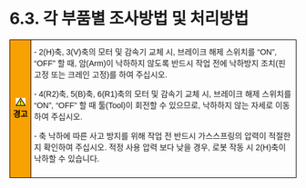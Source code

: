 ﻿# 6.3. 각 부품별 조사방법 및 처리방법 

<style type="text/css">
.tg  {border-collapse:collapse;border-spacing:0;}
.tg td{border-color:black;border-style:solid;border-width:1px;font-family:Arial, sans-serif;font-size:14px;
  overflow:hidden;padding:10px 5px;word-break:normal;}
.tg th{border-color:black;border-style:solid;border-width:1px;font-family:Arial, sans-serif;font-size:14px;
  font-weight:normal;overflow:hidden;padding:10px 5px;word-break:normal;}
.tg .tg-cly1{text-align:left;vertical-align:middle}
.tg .tg-e3v1{background-color:#f8a102;color:#000000;font-weight:bold;text-align:center;vertical-align:middle}
</style>
<table class="tg">
<thead>
  <tr>
    <td class="tg-e3v1"><img src="../../_assets/작은주의표시.png"> 경고</td>
    <td class="tg-cly1">-	2(H)축, 3(V)축의 모터 및 감속기 교체 시, 브레이크 해제 스위치를 “ON”, “OFF” 할 때, 암(Arm)이 낙하하지 않도록 반드시 작업 전에 낙하방지 조치(핀 고정 또는 크레인 고정)를 하여 주십시오.<p>
-	4(R2)축, 5(B)축, 6(R1)축의 모터 및 감속기 교체 시, 브레이크 해제 스위치를 “ON”, “OFF” 할 때 툴(Tool)이 회전할 수 있으므로, 낙하하지 않는 자세로 이동하여 주십시오.<p>
-	축 낙하에 따른 사고 방지를 위해 작업 전 반드시 가스스프링의 압력이 적절한지 확인하여 주십시오. 적정 사용 압력 보다 낮을 경우, 로봇 작동 시 2(H)축이 낙하할 수 있습니다.
</td>
  </tr>
</thead>
</table>
